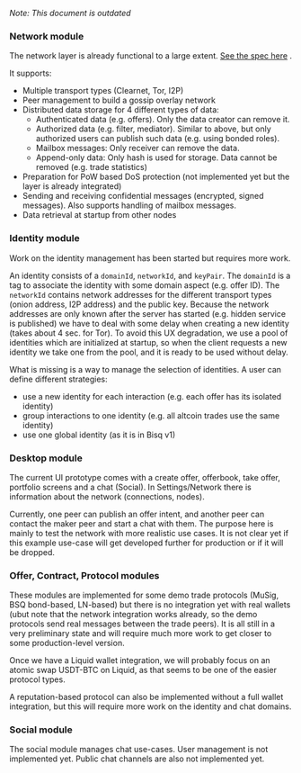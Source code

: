 _Note: This document is outdated_

### Network module

The network layer is already functional to a large
extent. [See the spec here](https://github.com/bisq-network/bisq2/blob/main/network/network/src/main/java/bisq/network/specification.md)
.

It supports:

- Multiple transport types (Clearnet, Tor, I2P)
- Peer management to build a gossip overlay network
- Distributed data storage for 4 different types of data:
  - Authenticated data (e.g. offers). Only the data creator can remove it.
  - Authorized data (e.g. filter, mediator). Similar to above, but only authorized users can publish such data (e.g.
    using bonded roles).
  - Mailbox messages: Only receiver can remove the data.
  - Append-only data: Only hash is used for storage. Data cannot be removed (e.g. trade statistics)
- Preparation for PoW based DoS protection (not implemented yet but the layer is already integrated)
- Sending and receiving confidential messages (encrypted, signed messages). Also supports handling of mailbox messages.
- Data retrieval at startup from other nodes

### Identity module

Work on the identity management has been started but requires more work.

An identity consists of a `domainId`, `networkId`, and `keyPair`. The `domainId` is a tag to associate the identity with
some domain aspect (e.g. offer ID). The `networkId` contains network addresses for the different transport types (onion
address, I2P address) and the public key.
Because the network addresses are only known after the server has started (e.g. hidden service is published) we have to
deal with some delay when creating a new identity (takes about 4 sec. for Tor). To avoid this UX degradation, we use a
pool of identities which are initialized at startup, so when the client requests a new identity we take one from the
pool, and it is ready to be used without delay.

What is missing is a way to manage the selection of identities. A user can define different strategies:

- use a new identity for each interaction (e.g. each offer has its isolated identity)
- group interactions to one identity (e.g. all altcoin trades use the same identity)
- use one global identity (as it is in Bisq v1)

### Desktop module

The current UI prototype comes with a create offer, offerbook, take offer, portfolio screens and a chat (Social).
In Settings/Network there is information about the network (connections, nodes).

Currently, one peer can publish an offer intent, and another peer can contact the maker peer and start a chat with them.
The purpose here is mainly to test the network with more realistic use cases. It is not clear yet if this example
use-case will get developed further for production or if it will be dropped.

### Offer, Contract, Protocol modules

These modules are implemented for some demo trade protocols (MuSig, BSQ bond-based, LN-based) but there is no
integration yet with real wallets (ubut note that the network integration works already, so the demo protocols send real
messages between the trade peers). It is all still in a very preliminary state and will require much more work to get
closer to some production-level version.

Once we have a Liquid wallet integration, we will probably focus on an atomic swap USDT-BTC on Liquid, as that seems to
be one of the easier protocol types.

A reputation-based protocol can also be implemented without a full wallet integration, but this will require more work
on the identity and chat domains.

### Social module

The social module manages chat use-cases. User management is not implemented yet. Public chat channels are also not
implemented yet. 


